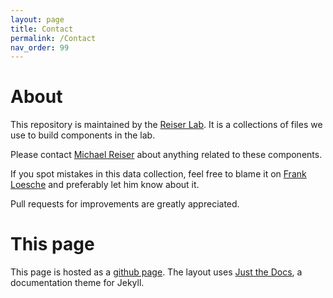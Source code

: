 ```yaml
---
layout: page
title: Contact
permalink: /Contact
nav_order: 99
---
```


# About

This repository is maintained by the [Reiser Lab](https://www.janelia.org/lab/reiser-lab). It is a collections of files we use to build components in the lab.

Please contact [Michael Reiser](https://www.janelia.org/people/michael-reiser) about anything related to these components.

If you spot mistakes in this data collection, feel free to blame it on [Frank Loesche](https://www.janelia.org/people/frank-loesche) and preferably let him know about it.

Pull requests for improvements are greatly appreciated.

# This page

This page is hosted as a [github page](https://pages.github.com/). The layout uses [Just the Docs](https://github.com/pmarsceill/just-the-docs), a documentation theme for Jekyll.